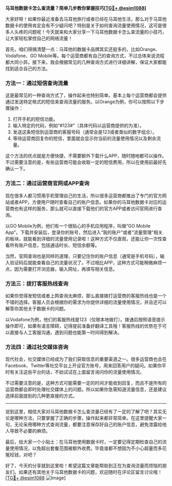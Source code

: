 **马耳他数据卡怎么查流量？简单几步教你掌握技巧[[TG💪+ @esim1088](https://t.me/s/esim1088)]**

大家好呀！如果你最近准备去马耳他旅行或者已经在马耳他生活，那么对于马耳他数据卡的使用肯定会有不少疑问吧？特别是关于如何查询流量使用情况，这可是很多人头疼的问题呢！今天就来和大家分享一下马耳他数据卡怎么查流量的小技巧，让大家轻松掌控自己的网络流量！

首先，咱们得搞清楚一点：马耳他的数据卡品牌其实还挺多的，比如Orange、Vodafone、GO Mobile等。每个运营商都有自己的查询方式，不过总体来说流程都大同小异。接下来，我会根据常见的几种查询方式进行详细讲解，保证大家都能找到适合自己的方法。

### 方法一：通过短信查询流量

这是最常见的一种查询方式了，操作起来也特别简单。基本上每个运营商都会提供通过发送特定格式的短信来查询流量的服务。以Orange为例，你可以按照以下步骤操作：

1. 打开手机的短信功能。
2. 输入特定的代码，例如“#123#”（具体代码以运营商提供的为准）。
3. 发送这条短信到运营商的客服号码（通常会是123或者类似的数字组合）。
4. 等待运营商回复你的短信，里面就会显示你当前的流量使用情况以及剩余流量。

这个方法的优点就是方便快捷，不需要额外下载什么APP，随时随地都可以操作。不过需要注意的是，有些运营商可能会收取一定的短信费用，所以在使用前最好先确认一下。

### 方法二：通过运营商官网或APP查询

现在很多人都习惯用手机管理自己的生活，所以很多运营商都推出了专门的官方网站或者APP，方便用户随时查看自己的账户信息。如果你的马耳他数据卡对应的运营商也有这样的服务，那么就可以直接下载他们的官方APP或者访问官网进行查询。

以GO Mobile为例，他们有一个很贴心的手机应用程序，叫做“GO Mobile App”。下载并安装后，登录你的账号，然后进入“我的账户”或者“流量管理”相关的板块，就能看到详细的流量使用记录啦！这种方式不仅直观，还能让你一次性查看所有账户信息，包括通话时长、短信余额等。

当然，官网查询也是同样的道理，只要记住你的账户信息（通常是手机号码），输入验证码后就能查看自己的流量状况了。不过相比APP，这种方式可能稍微麻烦一点，因为需要打开浏览器，输入网址，再填写相关信息。

### 方法三：拨打客服热线查询

如果你觉得发短信或者上网查询太麻烦，那么直接拨打运营商的客服热线也是一个不错的选择。客服人员会根据你的需求为你提供详细的流量使用情况，并且还可以解答你其他关于数据卡的问题。

以Vodafone为例，他们的客服热线是123（仅限本地拨打）。拨通后按照语音提示操作即可，如果有语言障碍，记得提前准备好翻译工具哦！客服热线的优势在于可以直接与人工客服沟通，遇到问题也能第一时间得到解决。

### 方法四：通过社交媒体咨询

现代社会，社交媒体已经成为了我们获取信息的重要渠道之一。很多运营商也会在Facebook、Twitter等社交平台上开设官方账号，用来回答用户的疑问。如果你平时有关注这些平台的话，不妨试试在上面留言询问你的流量使用情况。

不过需要注意的是，这种方式可能需要一定的时间才能收到回复，而且不是所有的运营商都会即时处理社交媒体上的问题。所以如果你急需知道流量信息，还是建议选择前面提到的几种更直接的方式。

---

说到这里，相信大家对马耳他数据卡怎么查流量已经有了一定的了解了吧？其实无论是哪种方法，只要掌握了正确的步骤，操作起来都非常简单。在这里提醒大家一句，无论采用哪种方式查询流量，都要注意保存好自己的账户信息，避免泄露给他人导致不必要的麻烦。

最后，给大家一个小贴士：在马耳他使用数据卡时，一定要记得定期检查自己的流量使用情况，以免超出套餐范围被额外收费。毕竟谁都不想因为不小心超量而多花冤枉钱，对吧？

好了，今天的分享就到这里啦！希望这篇文章能帮助到正在为查询流量而烦恼的朋友们。如果还有其他关于马耳他数据卡的问题，欢迎随时在评论区留言讨论哦！[[TG💪+ @esim1088](https://t.me/s/esim1088) ![Image](https://i.postimg.cc/4NQfJmqS/Snipaste-2025-05-13-00-14-12.png)]